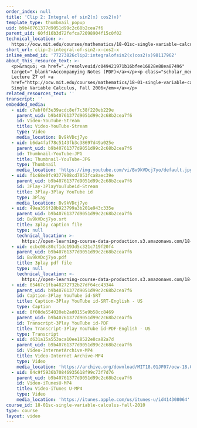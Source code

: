 ```yaml
---
order_index: null
title: 'Clip 2: Integral of sin2(x) cos2(x)'
template_type: thumbnail_popup
uid: b9b40761377d9051d99c2c68b2cea7f6
parent_uid: 60fd16b3d72fefca72098904f15c0f02
technical_location: >-
  https://ocw.mit.edu/courses/mathematics/18-01sc-single-variable-calculus-fall-2010/unit-4-techniques-of-integration/part-a-trigonometric-powers-trigonometric-substitution-and-completing-the-square/session-69-integral-of-sin-n-x-cos-m-x-even-exponents/clip-2-integral-of-sin2-x-cos2-x
short_url: clip-2-integral-of-sin2-x-cos2-x
inline_embed_id: '77273826clip2:integralofsin2(x)cos2(x)98117962'
about_this_resource_text: >-
  <p>&raquo; <a href="./resolveuid/c049421971b16bfee16828e88ea87496"
  target="_blank">Accompanying Notes (PDF)</a></p><p class="scholar_medsm">From
  Lecture 27 of <a
  href="http://ocw.mit.edu/courses/mathematics/18-01-single-variable-calculus-fall-2006/video-lectures/"><em>18.01
  Single Variable Calculus, Fall 2006</em></a></p>
related_resources_text: ''
transcript: ''
embedded_media:
  - uid: c7abf0f3e39acdc8ef7c38f220eb229e
    parent_uid: b9b40761377d9051d99c2c68b2cea7f6
    id: Video-YouTube-Stream
    title: Video-YouTube-Stream
    type: Video
    media_location: Bv9kVDcj7yo
  - uid: b6da4faf78c5143fb3c38697d49a025e
    parent_uid: b9b40761377d9051d99c2c68b2cea7f6
    id: Thumbnail-YouTube-JPG
    title: Thumbnail-YouTube-JPG
    type: Thumbnail
    media_location: 'https://img.youtube.com/vi/Bv9kVDcj7yo/default.jpg'
  - uid: f1c68e0fc9377908cd7053fca8aec39e
    parent_uid: b9b40761377d9051d99c2c68b2cea7f6
    id: 3Play-3PlayYouTubeid-Stream
    title: 3Play-3Play YouTube id
    type: 3Play
    media_location: Bv9kVDcj7yo
  - uid: 49ea356f28b923799a3b201e943c335e
    parent_uid: b9b40761377d9051d99c2c68b2cea7f6
    id: Bv9kVDcj7yo.srt
    title: 3play caption file
    type: null
    technical_location: >-
      https://open-learning-course-data-production.s3.amazonaws.com/18-01sc-single-variable-calculus-fall-2010/fa24f884242d381d74d3b02dbd850927_Bv9kVDcj7yo.srt
  - uid: ecbc08c80cf1dc193d5c321c719f20f4
    parent_uid: b9b40761377d9051d99c2c68b2cea7f6
    id: Bv9kVDcj7yo.pdf
    title: 3play pdf file
    type: null
    technical_location: >-
      https://open-learning-course-data-production.s3.amazonaws.com/18-01sc-single-variable-calculus-fall-2010/7f73070b5aa56d3ef85596d52091e981_Bv9kVDcj7yo.pdf
  - uid: 05467c1fba48272732b27df64cc43344
    parent_uid: b9b40761377d9051d99c2c68b2cea7f6
    id: Caption-3Play YouTube id-SRT
    title: Caption-3Play YouTube id-SRT-English - US
    type: Caption
  - uid: 8f08de554020eb2ad0155e9b58cc8469
    parent_uid: b9b40761377d9051d99c2c68b2cea7f6
    id: Transcript-3Play YouTube id-PDF
    title: Transcript-3Play YouTube id-PDF-English - US
    type: Transcript
  - uid: d631a15a553aca10ee18522e8ca82a7d
    parent_uid: b9b40761377d9051d99c2c68b2cea7f6
    id: Video-InternetArchive-MP4
    title: Video-Internet Archive-MP4
    type: Video
    media_location: 'https://archive.org/download/MIT18.01JF07/ocw-18.01-f07-lec27_300k.mp4'
  - uid: 04c9f5936b70846935618f99c73f7d76
    parent_uid: b9b40761377d9051d99c2c68b2cea7f6
    id: Video-iTunesU-MP4
    title: Video-iTunes U-MP4
    type: Video
    media_location: 'https://itunes.apple.com/us/itunes-u/id414308064'
course_id: 18-01sc-single-variable-calculus-fall-2010
type: course
layout: video
---
```

